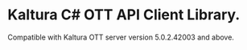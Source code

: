 # Kaltura C# OTT API Client Library.
Compatible with Kaltura OTT server version 5.0.2.42003 and above.

